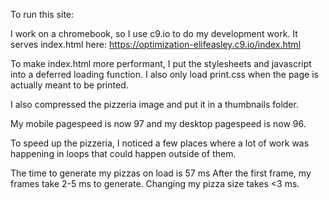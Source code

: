 To run this site:

I work on a chromebook, so I use c9.io to do my development work. It serves index.html here: 
https://optimization-elifeasley.c9.io/index.html

To make index.html more performant, I put the stylesheets and javascript into a deferred loading function.
I also only load print.css when the page is actually meant to be printed.

I also compressed the pizzeria image and put it in a thumbnails folder.

My mobile pagespeed is now 97 and my desktop pagespeed is now 96.

To speed up the pizzeria, I noticed a few places where a lot of work was happening
in loops that could happen outside of them.

The time to generate my pizzas on load is 57 ms
After the first frame, my frames take 2-5 ms to generate.
Changing my pizza size takes <3 ms.

